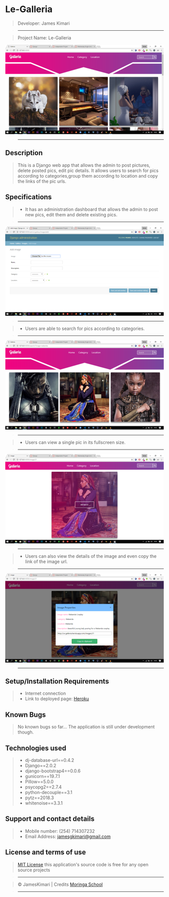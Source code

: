 # Le-Galleria

> Developer: James Kimari

> --------------------------------------------------------------------------------

> Project Name: Le-Galleria

![Pitchez Web App](/static/imgs/home.png)

> --------------------------------------------------------------------------------

## Description

> This is a Django web app that allows the admin to post pictures, delete posted pics, edit pic details. It allows users to search for pics according to categories,group them according to location and copy the links of the pic urls.

## Specifications
> - It has an administration dashboard that allows the admin to post new pics, edit them and delete existing pics.

> --------------------------------------------------------------------------------

![Pitchez Web App](/static/imgs/admin.png)


> --------------------------------------------------------------------------------

> - Users are able to search for pics according to categories.

> --------------------------------------------------------------------------------


![Pitchez Web App](/static/imgs/search.png)

> --------------------------------------------------------------------------------


> - Users can view a single pic in its fullscreen size.

> --------------------------------------------------------------------------------


![Pitchez Web App](/static/imgs/single.png)

> --------------------------------------------------------------------------------

> - Users can also view the details of the image and even copy the link of the image url.

> --------------------------------------------------------------------------------


![Pitchez Web App](/static/imgs/details.png)

> --------------------------------------------------------------------------------

## Setup/Installation Requirements

> - Internet connection
> - Link to deployed page: [Heroku](https://legalleria.herokuapp.com/)

## Known Bugs

> No known bugs so far... The application is still under development though.

## Technologies used
> - dj-database-url==0.4.2
> - Django==2.0.2
> - django-bootstrap4==0.0.6
> - gunicorn==19.7.1
> - Pillow==5.0.0
> - psycopg2==2.7.4
> - python-decouple==3.1
> - pytz==2018.3
> - whitenoise==3.3.1

## Support and contact details

> - Mobile number: (254) 714307232
> - Email Address: jamesgkimari@gmail.com

## License and terms of use

> [MIT License](license) this application's source code is free for any open source projects

> --------------------------------------------------------------------------------

> © JamesKimari | Credits [Moringa School](https://moringaschool.com/)

> --------------------------------------------------------------------------------
